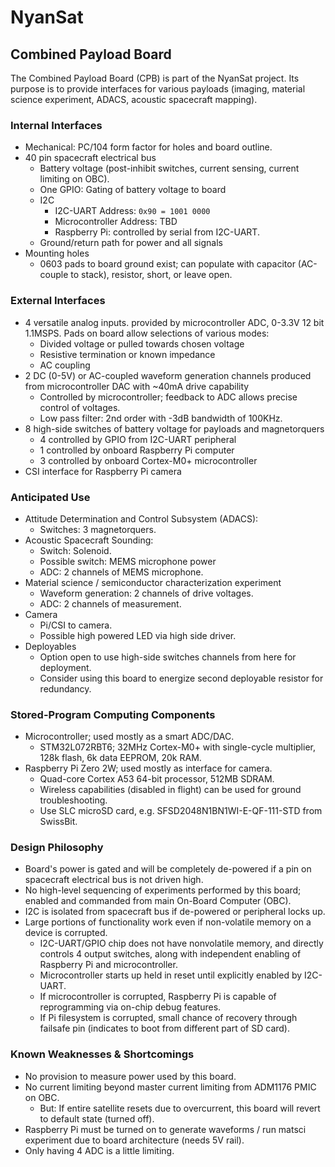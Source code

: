 # NyanSat
## Combined Payload Board

The Combined Payload Board (CPB) is part of the NyanSat project.  Its purpose is to provide interfaces for various payloads (imaging, material science experiment, ADACS, acoustic spacecraft mapping).

### Internal Interfaces
* Mechanical: PC/104 form factor for holes and board outline.
* 40 pin spacecraft electrical bus
	* Battery voltage (post-inhibit switches, current sensing, current limiting on OBC).
	* One GPIO: Gating of battery voltage to board
	* I2C
		* I2C-UART Address: `0x90 = 1001 0000`
		* Microcontroller Address: TBD
		* Raspberry Pi: controlled by serial from I2C-UART.
	* Ground/return path for power and all signals
* Mounting holes
	* 0603 pads to board ground exist; can populate with capacitor (AC-couple to stack), resistor, short, or leave open.

### External Interfaces
* 4 versatile analog inputs. provided by microcontroller ADC, 0-3.3V 12 bit 1.1MSPS.  Pads on board allow selections of various modes:
	* Divided voltage or pulled towards chosen voltage
	* Resistive termination or known impedance
	* AC coupling
* 2 DC (0-5V) or AC-coupled waveform generation channels produced from microcontroller DAC with ~40mA drive capability
	* Controlled by microcontroller; feedback to ADC allows precise control of voltages.
	* Low pass filter: 2nd order with -3dB bandwidth of 100KHz.
* 8 high-side switches of battery voltage for payloads and magnetorquers
	* 4 controlled by GPIO from I2C-UART peripheral
	* 1 controlled by onboard Raspberry Pi computer
	* 3 controlled by onboard Cortex-M0+ microcontroller
* CSI interface for Raspberry Pi camera

### Anticipated Use
* Attitude Determination and Control Subsystem (ADACS):
	* Switches: 3 magnetorquers.
* Acoustic Spacecraft Sounding:
	* Switch: Solenoid.
	* Possible switch: MEMS microphone power
	* ADC: 2 channels of MEMS microphone.
* Material science / semiconductor characterization experiment  
	* Waveform generation: 2 channels of drive voltages.
	* ADC: 2 channels of measurement.
* Camera
	* Pi/CSI to camera.
	* Possible high powered LED via high side driver.
* Deployables
	* Option open to use high-side switches channels from here for deployment.
	* Consider using this board to energize second deployable resistor for redundancy.

### Stored-Program Computing Components
* Microcontroller; used mostly as a smart ADC/DAC.
	* STM32L072RBT6; 32MHz Cortex-M0+ with single-cycle multiplier, 128k flash, 6k data EEPROM, 20k RAM.
* Raspberry Pi Zero 2W; used mostly as interface for camera.
	* Quad-core Cortex A53 64-bit processor, 512MB SDRAM.
	* Wireless capabilities (disabled in flight) can be used for ground troubleshooting.
	* Use SLC microSD card, e.g. SFSD2048N1BN1WI-E-QF-111-STD from SwissBit.

### Design Philosophy
* Board's power is gated and will be completely de-powered if a pin on spacecraft electrical bus is not driven high.
* No high-level sequencing of experiments performed by this board; enabled and commanded from main On-Board Computer (OBC).
* I2C is isolated from spacecraft bus if de-powered or peripheral locks up.
* Large portions of functionality work even if non-volatile memory on a device is corrupted.
	* I2C-UART/GPIO chip does not have nonvolatile memory, and directly controls 4 output switches, along with independent enabling of Raspberry Pi and microcontroller.
	* Microcontroller starts up held in reset until explicitly enabled by I2C-UART.
	* If microcontroller is corrupted, Raspberry Pi is capable of reprogramming via on-chip debug features.
	* If Pi filesystem is corrupted, small chance of recovery through failsafe pin (indicates to boot from different part of SD card).

### Known Weaknesses & Shortcomings
* No provision to measure power used by this board.
* No current limiting beyond master current limiting from ADM1176 PMIC on OBC.
	* But: If entire satellite resets due to overcurrent, this board will revert to default state (turned off).
* Raspberry Pi must be turned on to generate waveforms / run matsci experiment due to board architecture (needs 5V rail).
* Only having 4 ADC is a little limiting.
